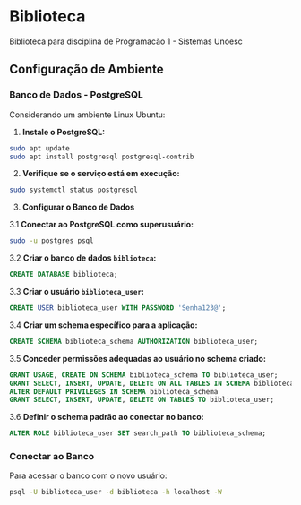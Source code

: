 # Biblioteca
Biblioteca para disciplina de Programacão 1 - Sistemas Unoesc

## Configuração de Ambiente
### Banco de Dados - PostgreSQL

Considerando um ambiente Linux Ubuntu:

1. **Instale o PostgreSQL:**
```bash
sudo apt update
sudo apt install postgresql postgresql-contrib
```

2. **Verifique se o serviço está em execução:**
```bash
sudo systemctl status postgresql
```

3. **Configurar o Banco de Dados**

3.1 **Conectar ao PostgreSQL como superusuário:**
```bash
sudo -u postgres psql
```

3.2 **Criar o banco de dados `biblioteca`:**
```sql
CREATE DATABASE biblioteca;
```

3.3 **Criar o usuário `biblioteca_user`:**
```sql
CREATE USER biblioteca_user WITH PASSWORD 'Senha123@';
```

3.4 **Criar um schema específico para a aplicação:**
```sql
CREATE SCHEMA biblioteca_schema AUTHORIZATION biblioteca_user;
```

3.5 **Conceder permissões adequadas ao usuário no schema criado:**
```sql
GRANT USAGE, CREATE ON SCHEMA biblioteca_schema TO biblioteca_user;
GRANT SELECT, INSERT, UPDATE, DELETE ON ALL TABLES IN SCHEMA biblioteca_schema TO biblioteca_user;
ALTER DEFAULT PRIVILEGES IN SCHEMA biblioteca_schema
GRANT SELECT, INSERT, UPDATE, DELETE ON TABLES TO biblioteca_user;
```

3.6 **Definir o schema padrão ao conectar no banco:**
```sql
ALTER ROLE biblioteca_user SET search_path TO biblioteca_schema;
```

### Conectar ao Banco
Para acessar o banco com o novo usuário:
```bash
psql -U biblioteca_user -d biblioteca -h localhost -W
```

